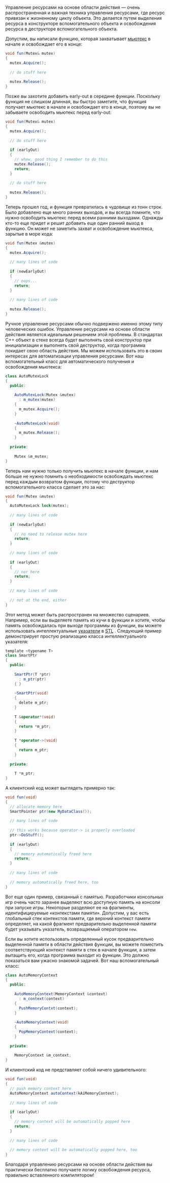 Управление ресурсами на основе области действия — очень распространенная и важная техника управления ресурсами, где ресурс привязан к жизненному циклу объекта. Это делается путем выделения ресурса в конструкторе вспомогательного объекта и освобождения ресурса в деструкторе вспомогательного объекта.

Допустим, вы написали функцию, которая захватывает [мьютекс](http://en.wikipedia.org/wiki/Mutual_exclusion) в начале и освобождает его в конце:

```cs
void fun(Mutex& mutex)
{
  mutex.Acquire();
 
  // do stuff here
 
  mutex.Release();
}
```

Позже вы захотите добавить early-out в середине функции. Поскольку функция не слишком длинная, вы быстро заметите, что функция получает мьютекс в начале и освобождает его в конце, поэтому вы не забываете освободить мьютекс перед early-out:

```cs
void fun(Mutex& mutex)
{
  mutex.Acquire();
 
  // do stuff here
 
  if (earlyOut)
  {
    // whew, good thing I remember to do this
    mutex.Release();
    return;
  }
 
  // do stuff here
 
  mutex.Release();
}
```

Теперь прошел год, и функция превратилась в чудовище из тонн строк. Было добавлено еще много ранних выходов, и вы всегда помните, что нужно освободить мьютекс перед всеми ранними выходами. Однажды кто-то еще придет и решит добавить еще один ранний выход в функцию. Он может не заметить захват и освобождение мьютекса, зарытые в море кода:

```cs
void fun(Mutex &mutex)
{
  mutex.Acquire();
 
  // many lines of code
 
  if (newEarlyOut)
  {
    // oops...
    return;
  }
 
  // many lines of code
 
  mutex.Release();
}
```

Ручное управление ресурсами обычно подвержено именно этому типу человеческих ошибок. Управление ресурсами на основе области действия является идеальным решением этой проблемы. В стандартах C++ объект в стеке всегда будет выполнять свой конструктор при инициализации и выполнять свой деструктор, когда программа покидает свою область действия. Мы можем использовать это в своих интересах для автоматизации управления ресурсами. Вот наш вспомогательный класс для автоматического получения и освобождения мьютекса:

```cs
class AutoMutexLock
{
  public:
 
    AutoMutexLock(Mutex &mutex)
      : m_mutex(mutex)
    {
      m_mutex.Acquire();
    }
 
    ~AutoMutexLock(void)
    {
      m_mutex.Release();
    }
 
  private:
     
    Mutex &m_mutex;
}
```
Теперь нам нужно только получить мьютекс в начале функции, и нам больше не нужно помнить о необходимости освобождать мьютекс перед каждым возвратом функции, потому что деструктор вспомогательного класса сделает это за нас:
```cs
void fun(Mutex &mutex)
{
  AutoMutexLock lock(mutex);
 
  // many lines of code
 
  if (newEarlyOut)
  {
    // no need to release mutex here
    return;
  }
 
  // many lines of code
 
  if (earlyOut)
  {
    // nor here
    return;
  }
 
  // many lines of code
 
  // not at the end, either
}
```

Этот метод может быть распространен на множество сценариев. Например, если вы выделяете память из кучи в функции и хотите, чтобы память освобождалась при выходе программы из функции, вы можете использовать интеллектуальные [указатели](http://en.wikipedia.org/wiki/Smart_pointer) в [STL](http://en.wikipedia.org/wiki/Standard_Template_Library) . Следующий пример демонстрирует простую реализацию класса интеллектуального указателя:
```cs
template <typename T>
class SmartPtr
{
  public:
 
    SmartPtr(T *ptr)
      : m_ptr(ptr)
    { }
 
    ~SmartPtr(void)
    {
      delete m_ptr;
    }
 
    T &operator*(void)
    {
      return *m_ptr;
    }
 
    T *operator->(void)
    {
      return m_ptr;
    }
 
  private:
 
    T *m_ptr;
}
```
А клиентский код может выглядеть примерно так:
```cs
void fun(void)
{
  // allocate memory here
  SmartPointer ptr(new MyDataClass());
 
  // many lines of code
   
  // this works because operator-> is properly overloaded
  ptr->DoStuff();
   
  if (earlyOut)
  {
    // memory automatically freed here
    return;
  }
 
  // many lines of code
 
  // memory automatically freed here, too
}
```

Вот еще один пример, связанный с памятью. Разработчики консольных игр очень часто заранее выделяют всю доступную память на консоли при запуске игры. Некоторые разделяют ее на фрагменты, идентифицируемые «контекстами памяти». Допустим, у вас есть глобальный стек контекстов памяти, где верхний контекст памяти определяет, на какой фрагмент предварительно выделенной памяти будет указывать указатель, возвращаемый оператором `new`.

Если вы хотите использовать определенный кусок предварительно выделенной памяти в области действия функции, вы можете поместить соответствующий контекст памяти в стек в начале функции, а затем вытащить его, когда программа выходит из функции. Это должно показаться вам ужасно знакомой задачей. Вот наш вспомогательный класс:
```cs
class AutoMemoryContext
{
  public:
 
    AutoMemoryContext(MemoryContext &context)
      : m_context(context)
    {
      PushMemoryContxt(context);
    }
 
    ~AutoMemoryContext(void)
    {
      PopMemoryContext(context);
    }
 
  private:
 
    MemoryContext &m_context;
}
```

И клиентский код не представляет собой ничего удивительного:

```cs
void fun(void)
{
  // push memory context here
  AutoMemoryContext autoContext(kAiMemoryContext);
 
  // many lines of code
   
  if (earlyOut)
  {
    // memory context will be automatically popped here
    return;
  }
 
  // many lines of code
 
  // memory context will be automatically popped here, too
}
```

Благодаря управлению ресурсами на основе области действия вы практически бесплатно получаете логику освобождения ресурса, правильно вставленного компилятором!